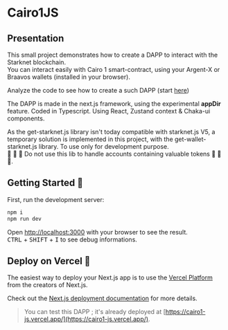 # Cairo1JS

## Presentation

This small project demonstrates how to create a DAPP to interact with the Starknet blockchain.  
You can interact easily with Cairo 1 smart-contract, using your Argent-X or Braavos wallets (installed in your browser).  

Analyze the code to see how to create a such DAPP (start [here](src/app/page.tsx))  

The DAPP is made in the next.js framework, using the experimental **appDir** feature. Coded in Typescript. Using React, Zustand context & Chaka-ui components.

As the get-starknet.js library isn't today compatible with starknet.js V5, a temporary solution is implemented in this project, with the get-wallet-starknet.js library. To use only for development purpose.  
🚨 🚨 🚨 Do not use this lib to handle accounts containing valuable tokens 🚨 🚨 🚨.

## Getting Started 🚀

First, run the development server:

```bash
npm i
npm run dev
```

Open [http://localhost:3000](http://localhost:3000) with your browser to see the result.  
<kbd>CTRL</kbd> + <kbd>SHIFT</kbd> + <kbd>I</kbd> to see debug informations.

## Deploy on Vercel 🎊

The easiest way to deploy your Next.js app is to use the [Vercel Platform](https://vercel.com/new?utm_medium=default-template&filter=next.js&utm_source=create-next-app&utm_campaign=create-next-app-readme) from the creators of Next.js.

Check out the [Next.js deployment documentation](https://nextjs.org/docs/deployment) for more details.

> You can test this DAPP ; it's already deployed at [https://cairo1-js.vercel.app/](https://cairo1-js.vercel.app/).
